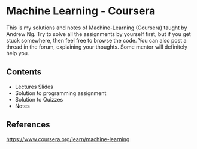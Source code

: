# Machine Learning - Coursera

This is my solutions and notes of Machine-Learning (Coursera) taught by Andrew Ng. Try to solve all the assignments by yourself first, but if you get stuck somewhere, then feel free to browse the code. 
You can also post a thread in the forum, explaining your thoughts. Some mentor will definitely help you.

## Contents
* Lectures Slides
* Solution to programming assignment
* Solution to Quizzes
* Notes

## References
https://www.coursera.org/learn/machine-learning
